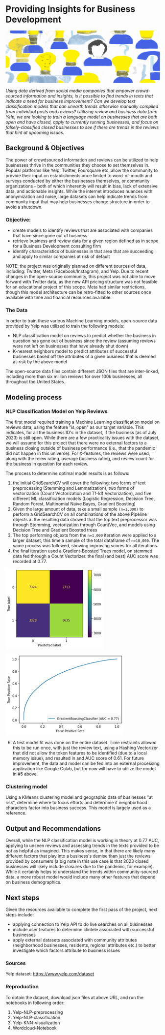 # Providing Insights for Business Development

![crowdsourced stock imagery](readme_images/readme-header.png)

*Using data derived from social media companies that empower crowd-sourced information and insights, is it possible to find trends in texts that indicate a need for business improvement? Can we develop text classification models that can unearth trends otherwise manually compiled from individual posts and reviews? Utilizing review and business data from Yelp, we are looking to train a language model on businesses that are both open and have closed, apply to currently running businesses, and focus on falsely-classified closed businesses to see if there are trends in the reviews that hint at upcoming issues.*

## Background & Objectives
The power of crowdsourced information and reviews can be utilized to help businesses thrive in the communities they choose to set themselves in. Popular platforms like Yelp, Twitter, Foursquare etc. allow the community to provide their input on establishments once limited to word-of-mouth and surveys conducted by either the businesses themselves, or community organizations - both of which inherently will result in bias, lack of extensive data, and actionable insights. While the internet introduces nuances with anonymization and noise, large datasets can help indicate trends from community input that may help businesses change structure in order to avoid a shutdown.

### Objective: 
*  create models to identify reviews that are associated with companies that have since gone out of business
*  retrieve business and review data for a given region defined as in scope for a Business Development consulting firm
*  identify characteristics of businesses in that area that are succeeding and apply to similar companies at risk of default

NOTE: the project was originally planned on different sources of data, including: Twitter, Meta (Facebook/Instagram), and Yelp. Due to recent changes in the open-source community, this project was not able to move forward with Twitter data, as the new API pricing structure was not feasible for an educational project of this scope. Meta had similar restrictions, though this model architecture can be retro-fitted to other sources once available with time and financial resources available.

### The Data
in order to train these various Machine Learning models, open-source data provided by Yelp was utilized to train the following models:
*  NLP classification model on reviews to predict whether the business in question has gone out of business since the review (assuming reviews were not left on businesses that have already shut down)
*  K-nearest neighbors model to predict attributes of successful businesses based off the attributes of a given business that is deemed at-risk by the above model

The open-source data files contain different JSON files that are inter-linked, including more than six million reviews for over 100k businesses, all throughout the United States. 

## Modeling process
### NLP Classification Model on Yelp Reviews
The first model required training a Machine Learning classification model on reviews data, using the feature "is_open" as our target variable. This indicates, for all the business ID's in the dataset, if the business (as of July 2023) is still open. While there are a few practicality issues with the dataset, we will assume for this project that there were no external factors to a business closing outside of business performance (i.e., that the pandemic did not happen in this universe). For X-features, the reviews were used, along with the reiew rating, average business rating, and review count for the business in question for each review.

The process to determine optimal model results is as follows:
1.  the initial GridSearchCV will cover the following: two forms of text preprocessing (Stemming and Lemmatization), two forms of vectorization (Count Vectorization and Tf-Idf Vectorization), and five different ML classification models (Logistic Regression, Decision Tree, Random Forest, Multinomial Naïve Bayes, Gradient Boosting)
2.  Given the large amount of data, take a small sample `(n=1,000)` to perform a GridSearchCV on all combinations of the above Pipeline objects
  a.  the resulting data showed that the top text preprocessor was through Stemming, vectorization through CountVec, and models using Decision Tree and Gradient Boosted trees
4.  The top performing objexts from the `n=1,000` iteration were applied to a larger dataset, this time a sample of the total dataframe of `n=10,000`. The same process was followed, showing improving scores for all iterations.
5.  the final iteration used a Gradient-Boosted Trees model, on stemmed data fed through a Count Vectorizer. the final (and best) AUC score was recorded at 0.77.

![final model confusion matrix](readme_images/conf_matrix.png)

![final model ROC curve](readme_images/roc_curve.png)  

6.  A test model fit was done on the entire dataset. Time restraints allowed this to be run once, with just the review text, using a Hashing Vectorizer that did not allow the token features to be identified (due to a local memory issue), and resulted in and AUC score of 0.61. For future improvement, the data and model can be fed into an external processing application like Google Colab, but for now will have to utilize the model in #5 above.

### Clustering model 
Using a KMeans clustering model and geographic data of businesses "at risk", determine where to focus efforts and determine if neighborhood characters factor into business success. This model is largely used as a reference.

## Output and Recommendations
Overall, while the NLP classification model is working in theory at 0.77 AUC, applying to unseen reviews and assessing trends in the texts provided to be not as helpful as imagined. This makes sense, in that there are likely many different factors that play into a business's demise than just the reviews provided by consumers (a big note in this use case is that 2023 closed businesses will likely include closures due to the pandemic, for example). While it certainly helps to understand the trends within community-sourced data, a more robust model would include many other features that depend on business demographics.

## Next steps
Given the resources available to complete the first pass of the project, next steps include:
*  applying connection to Yelp API to do live searches on all businesses
*  include user features to determine clintele associated with successful businesses
*  apply external datasets associated with community attributes (neighborhood businesses, residents, regional attributes etc.) to better investigate which factors attribute to business issues

### Sources
Yelp dataset: https://www.yelp.com/dataset

### Reproduction 

To obtain the dataset, download json files at above URL, and run the notebooks in following order:
1.  Yelp-NLP-preprocessing
2.  Yelp-NLP-classification
3.  Yelp-KNN-visualization
4.  Wordcloud-Notebook
